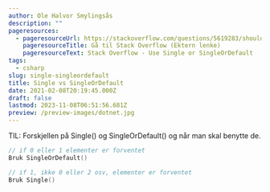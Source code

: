 ```yaml
---
author: Ole Halvor Smylingsås
description: ""
pageresources:
  - pageresourceUrl: https://stackoverflow.com/questions/5619283/should-i-use-single-or-singleordefault-if-there-is-a-chance-that-the-element
    pageresourceTitle: Gå til Stack Overflow (Ektern lenke)
    pageresourceText: Stack Overflow - Use Single or SingleOrDefault
tags:
  - csharp
slug: single-singleordefault
title: Single vs SingleOrDefault
date: 2021-02-08T20:19:45.000Z
draft: false
lastmod: 2023-11-08T06:51:56.681Z
preview: /preview-images/dotnet.jpg
---
```


TIL: Forskjellen på Single() og SingleOrDefault() og når man skal benytte de.
<!--more-->
```c
// if 0 eller 1 elementer er forventet
Bruk SingleOrDefault() 
```
```c
// if 1, ikke 0 eller 2 osv, elementer er forventet
Bruk Single() 
```